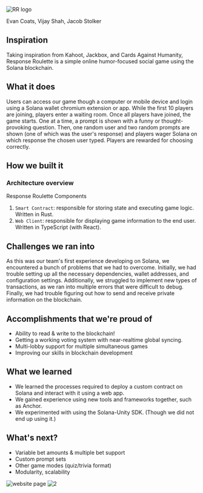 
![RR logo](https://i.imgur.com/IYwx3bN.png)

Evan Coats, Vijay Shah, Jacob Stolker
## Inspiration

Taking inspiration from Kahoot, Jackbox, and Cards Against Humanity, Response Roulette is a simple online humor-focused social game using the Solana blockchain.

## What it does

Users can access our game though a computer or mobile device and login using a Solana wallet chromium extension or app. While the first 10 players are joining, players enter a waiting room. Once all players have joined, the game starts. One at a time, a prompt is shown with a funny or thought-provoking question. Then, one random user and two random prompts are shown (one of which was the user's response) and players wager Solana on which response the chosen user typed. Players are rewarded for choosing correctly.


## How we built it


### Architecture overview
Response Roulette Components
1. `Smart Contract`: responsible for storing state and executing game logic. Written in Rust.
2. `Web Client`: responsible for displaying game information to the end user. Written in TypeScript (with React).


## Challenges we ran into

As this was our team's first experience developing on Solana, we encountered a bunch of problems that we had to overcome. Initially, we had trouble setting up all the necessary dependencies, wallet addresses, and configuration settings. Additionally, we struggled to implement new types of transactions, as we ran into multiple errors that were difficult to debug. Finally, we had trouble figuring out how to send and receive private information on the blockchain.

## Accomplishments that we're proud of

* Ability to read & write to the blockchain!
* Getting a working voting system with near-realtime global syncing.
* Multi-lobby support for multiple simultaneous games
* Improving our skills in blockchain development

## What we learned

* We learned the processes required to deploy a custom contract on Solana and interact with it using a web app.
* We gained experience using new tools and frameworks together, such as Anchor.
* We experimented with using the Solana-Unity SDK. (Though we did not end up using it.)


## What's next?

* Variable bet amounts & multiple bet support
* Custom prompt sets
* Other game modes (quiz/trivia format)
* Modularity, scalability

![website page](https://i.imgur.com/LCnBe93.png)
![2](https://i.imgur.com/gSL1EUz.png)
